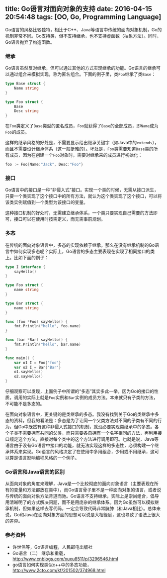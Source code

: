 title: Go语言对面向对象的支持
date: 2016-04-15 20:54:48
tags: [OO, Go, Programming Language]
---
Go语言的风格比较独特，相比于C++、Java等语言中传统的面向对象机制，Go的机制非常不同。Go支持类，但不支持继承，也不支持虚函数（抽象方法）。同时，Go语言抛弃了构造函数。

### 继承

Go语言虽然反对继承，但可以通过其他的方式实现继承的功能。Go语言的继承可以通过组合来模拟实现，称为匿名组合。下面的例子里，类`Foo`继承了类`Base`：

```Go
type Base struct {
	Name string
}

type Foo struct {
	Base
	Desc string
}
```

在`Foo`类定义了`Base`类型的匿名成员，`Foo`就获得了`Base`的全部成员，即`Name`成为`Foo`的成员。

<!-- more -->

这样的继承风格的好处是，不需要显示给出继承关键字（如Java中的`extends`），而且不需要设计继承体系（这一般挺难的）。坏处是，`Foo`类需要知道`Base`类的所有成员，因为在创建一个`Foo`对象时，需要对继承来的成员进行初始化：

```Go
foo := Foo{Name:"Jack", Desc:"Foo"}
```

### 接口

Go语言中的接口是一种“非侵入式”接口。实现一个类的时候，无需从接口派生，只要一个类实现了这个接口中的所有方法，就认为这个类实现了这个接口，可以将该类实例赋值到一个类型为该接口的变量。

这种接口机制的好处时，无需建立继承体系，一个类只要实现自己需要的方法即可，接口可以在使用时按需定义，而无需事前规划。

### 多态

在传统的面向对象语言中，多态的实现依赖于继承。那么在没有继承机制的Go语言中如何实现多态呢？实际上，Go语言的多态主要表现在实现了相同接口的类上。比如下面的例子：

```Go
type I interface {
	sayHello()
}

type Foo struct {
	name string
}

type Bar struct {
	name string
}

func (foo *Foo) sayHello() {
	fmt.Println("hello", foo.name)
}

func (bar *Bar) sayHello() {
	fmt.Println("hello", bar.name)
}

func main() {
	var o1 I = Foo{"foo"}
	var o2 I = Bar{"Bar"}
	o1.sayHello()
	o2.sayHello()
}
```

仔细观察可以发现，上面例子中所谓的“多态”其实多此一举，因为Go的接口的性质，调用的实际上就是`Foo`实例和`Bar`实例的成员方法。本来就只有子类的方法，不可能不是多态的。

在面向对象语言中，更关键的是类继承的多态。我没有找到关于Go的类继承中多态的资料，但我的看法是：多态是为了让同一个父类方法对不同的子类有不同的行为，但Go中既然有这种非侵入式接口的机制，就没必要实现类继承中的多态。各个子类不需要拥有共同的父类，而只需要各自拥有一个名字相同的方法，再利用接口规定这个方法，直接对每个类中的这个方法进行调用即可。也就是说，Java等语言由于没有Go语言中接口的功能，就无法实现这样的多态性，必须构建一个继承体系来实现。Go语言的风格决定了在使用中多用组合，少用或不用继承，这可以算是语言影响编程风格的一个例子。

### Go语言和Java语言的区别

从面向对象的角度来理解，Java是一个比较彻底的面向对象语言（主要表现在所有的变量和方法都放在类中），而Go语言骨子里不是一种面向对象的语言，或者说与传统的面向对象方法背道而驰。Go语言不支持继承，实际上是崇尚组合，倡导用清晰明了的方式解决问题，而不是用庞杂的继承体系。因为Go虽然可以模拟继承机制，但如果这样去写代码，一定会导致代码非常臃肿（和Java相比）。总体来说，Go和Java在面向对象方面的思想可以说是大相径庭，这也导致了语法上很大的差异。


### 参考资料

+ 许世伟等，Go语言编程，人民邮电出版社
+ Go语言（二） 继承和重载，http://www.cnblogs.com/xuxu8511/p/3296546.html
+ go语言如何实现类似c++中的多态功能，http://www.2cto.com/kf/201502/374968.html
